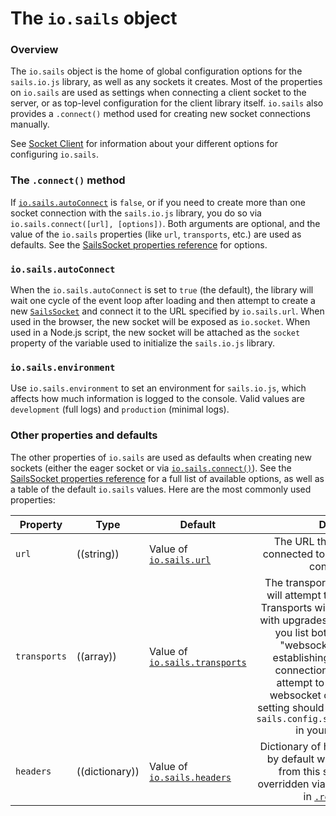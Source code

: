 # The `io.sails` object

### Overview

The `io.sails` object is the home of global configuration options for the `sails.io.js` library, as well as any sockets it creates.  Most of the properties on `io.sails` are used as settings when connecting a client socket to the server, or as top-level configuration for the client library itself.  `io.sails` also provides a `.connect()` method used for creating new socket connections manually.

See [Socket Client](http://sailsjs.org/documentation/reference/web-sockets/socket-client) for information about your different options for configuring `io.sails`.

### The `.connect()` method

If [`io.sails.autoConnect`](http://sailsjs.org/documentation/reference/web-sockets/socket-client/io-sails#?autoconnect) is `false`, or if you need to create more than one socket connection with the `sails.io.js` library, you do so via `io.sails.connect([url], [options])`.  Both arguments are optional, and the value of the `io.sails` properties (like `url`, `transports`, etc.) are used as defaults.  See the [SailsSocket properties reference](http://sailsjs.org/documentation/reference/web-sockets/socket-client/sails-socket/properties) for options.

### `io.sails.autoConnect`

When the `io.sails.autoConnect` is set to `true` (the default), the library will wait one cycle of the event loop after loading and then attempt to create a new [`SailsSocket`](http://sailsjs.org/documentation/reference/web-sockets/socket-client/sails-socket) and connect it to the URL specified by `io.sails.url`.  When used in the browser, the new socket will be exposed as `io.socket`.  When used in a Node.js script, the new socket will be attached as the `socket` property of the variable used to initialize the `sails.io.js` library.

### `io.sails.environment`

Use `io.sails.environment` to set an environment for `sails.io.js`, which affects how much information is logged to the console.  Valid values are `development` (full logs) and `production` (minimal logs).

### Other properties and defaults

The other properties of `io.sails` are used as defaults when creating new sockets (either the eager socket or via [`io.sails.connect()`](http://sailsjs.org/documentation/reference/web-sockets/socket-client/io-sails#?the-connect-method)).  See the [SailsSocket properties reference](http://sailsjs.org/documentation/reference/web-sockets/socket-client/sails-socket/properties) for a full list of available options, as well as a table of the default `io.sails` values.  Here are the most commonly used properties:

  Property          | Type       | Default   | Details
 ------------------ |----------| --------- | :-------:
 `url`              | ((string)) | Value of [`io.sails.url`](http://sailsjs.org/documentation/reference/web-sockets/socket-client/sails-socket/properties#?iosails-defaults) | The URL that the socket is connected to, or will attempt to connect to.
 `transports`       | ((array))  | Value of [`io.sails.transports`](http://sailsjs.org/documentation/reference/web-sockets/socket-client/sails-socket/properties#?iosails-defaults) | The transports that the socket will attempt to connect using.  Transports will be tried in order, with upgrades allowed: that is, if you list both "polling" and "websocket", then after establishing a long-polling connection the server will attempt to upgrade it to a websocket connection.  This setting should match the value of `sails.config.sockets.transports` in your Sails app.
`headers` | ((dictionary)) | Value of [`io.sails.headers`](http://sailsjs.org/documentation/reference/web-sockets/socket-client/sails-socket/properties#?iosails-defaults) | Dictionary of headers to be sent by default with every request from this socket.  Can be overridden via the `headers` option in [`.request()`](http://sailsjs.org/documentation/reference/web-sockets/socket-client/io-socket-request).




<docmeta name="displayName" value="io.sails">
<docmeta name="pageType" value="property">
